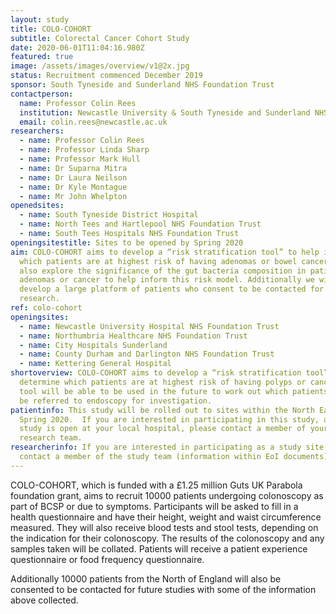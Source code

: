 ```yaml
---
layout: study
title: COLO-COHORT
subtitle: Colorectal Cancer Cohort Study
date: 2020-06-01T11:04:16.980Z
featured: true
image: /assets/images/overview/v1@2x.jpg
status: Recruitment commenced December 2019
sponsor: South Tyneside and Sunderland NHS Foundation Trust
contactperson:
  name: Professor Colin Rees
  institution: Newcastle University & South Tyneside and Sunderland NHS Trust
  email: colin.rees@newcastle.ac.uk
researchers:
  - name: Professor Colin Rees
  - name: Professor Linda Sharp
  - name: Professor Mark Hull
  - name: Dr Suparna Mitra
  - name: Dr Laura Neilson
  - name: Dr Kyle Montague
  - name: Mr John Whelpton
openedsites:
  - name: South Tyneside District Hospital
  - name: North Tees and Hartlepool NHS Foundation Trust
  - name: South Tees Hospitals NHS Foundation Trust
openingsitestitle: Sites to be opened by Spring 2020
aim: COLO-COHORT aims to develop a “risk stratification tool” to help identify
  which patients are at highest risk of having adenomas or bowel cancer. We will
  also explore the significance of the gut bacteria composition in patients with
  adenomas or cancer to help inform this risk model. Additionally we will
  develop a large platform of patients who consent to be contacted for future
  research.
ref: colo-cohort
openingsites:
  - name: Newcastle University Hospital NHS Foundation Trust
  - name: Northumbria Healthcare NHS Foundation Trust
  - name: City Hospitals Sunderland
  - name: County Durham and Darlington NHS Foundation Trust
  - name: Kettering General Hospital
shortoverview: COLO-COHORT aims to develop a “risk stratification tool” to help
  determine which patients are at highest risk of having polyps or cancer; this
  tool will be able to be used in the future to work out which patients need to
  be referred to endoscopy for investigation.
patientinfo: This study will be rolled out to sites within the North East by
  Spring 2020.  If you are interested in participating in this study, and if the
  study is open at your local hospital, please contact a member of your local
  research team.
researcherinfo: If you are interested in participating as a study site, please
  contact a member of the study team (information within EoI documents).
---
```

COLO-COHORT, which is funded with a £1.25 million Guts UK Parabola foundation grant, aims to recruit 10000 patients undergoing colonoscopy as part of BCSP or due to symptoms. Participants will be asked to fill in a health questionnaire and have their height, weight and waist circumference measured. They will also receive blood tests and stool tests, depending on the indication for their colonoscopy. The results of the colonoscopy and any samples taken will be collated. Patients will receive a patient experience questionnaire or food frequency questionnaire. 

<!-- !\\\[Sample photo](/assets/images/studies/samples2.jpg)
  -->

Additionally 10000 patients from the North of England will also be consented to be contacted for future studies with some of the information above collected.